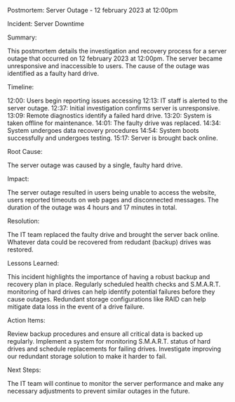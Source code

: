 Postmortem: Server Outage - 12 february 2023 at 12:00pm

Incident: Server Downtime

Summary:

This postmortem details the investigation and recovery process for a server outage that occurred on 12 february 2023 at 12:00pm. The server  became unresponsive and inaccessible to users.  The cause of the outage was identified as a faulty hard drive.

Timeline:

12:00: Users begin reporting issues accessing 
12:13: IT staff is alerted to the server outage.
12:37: Initial investigation confirms server is unresponsive.
13:09: Remote diagnostics identify a failed hard drive.
13:20: System is taken offline for maintenance.
14:01: The faulty drive was replaced.
14:34: System undergoes data recovery procedures
14:54: System boots successfully and undergoes testing.
15:17: Server is brought back online.

Root Cause:

The server outage was caused by a single, faulty hard drive.

Impact:

The server outage resulted in users being unable to access the website, users reported timeouts on web pages and disconnected messages. The duration of the outage was 4 hours and 17 minutes in total.

Resolution:

The IT team replaced the faulty drive and brought the server back online. Whatever data could be recovered from redudant (backup) drives was restored.

Lessons Learned:

This incident highlights the importance of having a robust backup and recovery plan in place.
Regularly scheduled health checks and S.M.A.R.T. monitoring of hard drives can help identify potential failures before they cause outages. Redundant storage configurations like RAID can help mitigate data loss in the event of a drive failure.

Action Items:

Review backup procedures and ensure all critical data is backed up regularly.
Implement a system for monitoring S.M.A.R.T. status of hard drives and schedule replacements for failing drives.
Investigate improving our redundant storage solution to make it harder to fail.

Next Steps:

The IT team will continue to monitor the server performance and make any necessary adjustments to prevent similar outages in the future.
